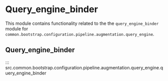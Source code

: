 # Query_engine_binder

This module contains functionality related to the the `query_engine_binder` module for `common.bootstrap.configuration.pipeline.augmentation.query_engine`.

## Query_engine_binder

::: src.common.bootstrap.configuration.pipeline.augmentation.query_engine.query_engine_binder

